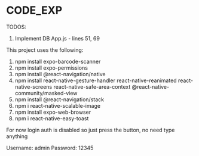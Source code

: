 # CODE_EXP

TODOS:

1. Implement DB
   App.js - lines 51, 69

This project uses the following:

1. npm install expo-barcode-scanner
2. npm install expo-permissions
3. npm install @react-navigation/native
4. npm install react-native-gesture-handler react-native-reanimated react-native-screens react-native-safe-area-context @react-native-community/masked-view
5. npm install @react-navigation/stack
6. npm i react-native-scalable-image
7. npm install expo-web-browser
8. npm i react-native-easy-toast

For now login auth is disabled so just press the button, no need type anything

Username: admin
Password: 12345
